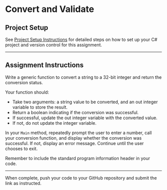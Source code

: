 # Convert and Validate

## Project Setup

See [Project Setup Instructions](./ProjectSetup.md) for detailed steps on how to set up your C# project and version control for this assignment.

---

## Assignment Instructions

Write a generic function to convert a string to a 32-bit integer and return the conversion status.

Your function should:
- Take two arguments: a string value to be converted, and an out integer variable to store the result.
- Return a boolean indicating if the conversion was successful.
- If successful, update the out integer variable with the converted value.
- If not, do not update the integer variable.

In your `Main` method, repeatedly prompt the user to enter a number, call your conversion function, and display whether the conversion was successful. If not, display an error message. Continue until the user chooses to exit.

Remember to include the standard program information header in your code.

---

When complete, push your code to your GitHub repository and submit the link as instructed.
